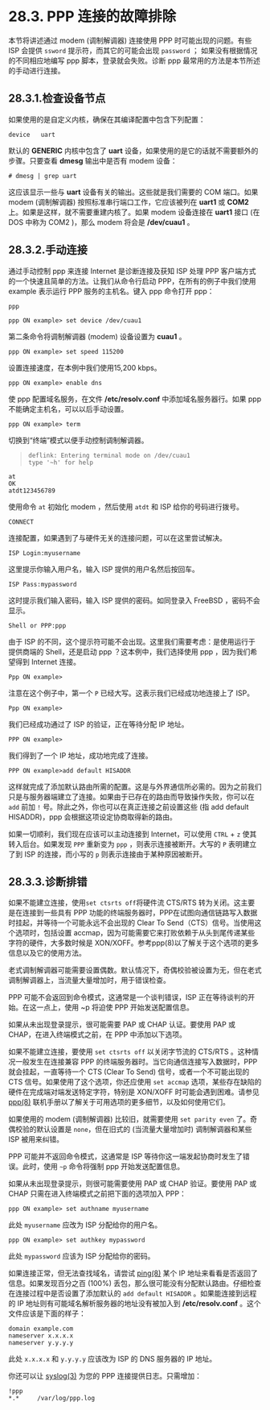 # 28.3. PPP 连接的故障排除

本节将讲述通过 modem (调制解调器) 连接使用 PPP 时可能出现的问题。有些 ISP 会提供 `ssword` 提示符，而其它的可能会出现 `password` ； 如果没有根据情况的不同相应地编写 ppp 脚本，登录就会失败。诊断 ppp 最常用的方法是本节所述的手动进行连接。

## 28.3.1.检查设备节点

如果使用的是自定义内核，确保在其编译配置中包含下列配置：

```
device   uart
```

默认的 **GENERIC** 内核中包含了 **uart** 设备，如果使用的是它的话就不需要额外的步骤。只要查看 **dmesg** 输出中是否有 modem 设备：

```
# dmesg | grep uart
```

这应该显示一些与 **uart** 设备有关的输出。这些就是我们需要的 COM 端口。如果 modem (调制解调器) 按照标准串行端口工作，它应该被列在 **uart1** 或 **COM2** 上。如果是这样，就不需要重建内核了。如果 modem 设备连接在 **uart1** 接口 (在 DOS 中称为 COM2 )，那么 modem 将会是 **/dev/cuau1** 。

## 28.3.2.手动连接

通过手动控制 ppp 来连接 Internet 是诊断连接及获知 ISP 处理 PPP 客户端方式的一个快速且简单的方法。让我们从命令行启动 PPP，在所有的例子中我们使用 example 表示运行 PPP 服务的主机名。键入 ppp 命令打开 ppp：

```
ppp
```

```
ppp ON example> set device /dev/cuau1
```

第二条命令将调制解调器 (modem) 设备设置为 **cuau1** 。

```
ppp ON example> set speed 115200
```

设置连接速度，在本例中我们使用15,200 kbps。

```
ppp ON example> enable dns
```

使 ppp 配置域名服务，在文件 **/etc/resolv.conf** 中添加域名服务器行。如果 ppp 不能确定主机名，可以以后手动设置。

```
ppp ON example> term
```

切换到“终端”模式以便手动控制调制解调器。

> ```
> deflink: Entering terminal mode on /dev/cuau1
> type '~h' for help
> ```

```
at
OK
atdt123456789
```

使用命令 `at` 初始化 modem ，然后使用 `atdt` 和 ISP 给你的号码进行拨号。

```
CONNECT
```

连接配置，如果遇到了与硬件无关的连接问题，可以在这里尝试解决。

```
ISP Login:myusername
```

这里提示你输入用户名，输入 ISP 提供的用户名然后按回车。

```
ISP Pass:mypassword
```

这时提示我们输入密码，输入 ISP 提供的密码。如同登录入 FreeBSD ，密码不会显示。

```
Shell or PPP:ppp
```

由于 ISP 的不同，这个提示符可能不会出现。这里我们需要考虑：是使用运行于提供商端的 Shell，还是启动 ppp ？这本例中，我们选择使用 ppp ，因为我们希望得到 Internet 连接。

```
Ppp ON example>
```

注意在这个例子中，第一个 `P` 已经大写。这表示我们已经成功地连接上了 ISP。

```
Ppp ON example>
```

我们已经成功通过了 ISP 的验证，正在等待分配 IP 地址。

```
PPP ON example>
```

我们得到了一个 IP 地址，成功地完成了连接。

```
PPP ON example>add default HISADDR
```

这样就完成了添加默认路由所需的配置。这是与外界通信所必需的。因为之前我们只是与服务器端建立了连接。如果由于已存在的路由而导致操作失败，你可以在 `add` 前加 `!` 号。除此之外，你也可以在真正连接之前设置这些 (指 add default HISADDR)，ppp 会根据这项设定协商取得新的路由。

如果一切顺利，我们现在应该可以主动连接到 Internet，可以使用 `CTRL` + `z` 使其转入后台。如果发现 `PPP` 重新变为 `ppp` ，则表示连接被断开。大写的 `P` 表明建立了到 ISP 的连接，而小写的 `p` 则表示连接由于某种原因被断开。

## 28.3.3.诊断排错

如果不能建立连接，使用`set ctsrts off`将硬件流 CTS/RTS 转为关闭。这主要是在连接到一些具有 PPP 功能的终端服务器时，PPP在试图向通信链路写入数据时挂起，并等待一个可能永远不会出现的 Clear To Send（CTS）信号。当使用这个选项时，包括设置 accmap，因为可能需要它来打败依赖于从头到尾传递某些字符的硬件，大多数时候是 XON/XOFF。参考ppp(8)以了解关于这个选项的更多信息以及它的使用方法。

老式调制解调器可能需要设置偶数。默认情况下，奇偶校验被设置为无，但在老式调制解调器上，当流量大量增加时，用于错误检查。

PPP 可能不会返回到命令模式，这通常是一个谈判错误，ISP 正在等待谈判的开始。在这一点上，使用 ~p 将迫使 PPP 开始发送配置信息。

如果从未出现登录提示，很可能需要 PAP 或 CHAP 认证。要使用 PAP 或 CHAP，在进入终端模式之前，在 PPP 中添加以下选项。




如果不能建立连接，要使用 `set ctsrts off` 以关闭字节流的 CTS/RTS 。这种情况一般发生在连接兼容 PPP 的终端服务器时。当它向通信连接写入数据时，PPP 就会挂起，一直等待一个 CTS (Clear To Send) 信号，或者一个不可能出现的 CTS 信号。如果使用了这个选项，你还应使用 `set accmap` 选项，某些存在缺陷的硬件在完成端对端发送特定字符，特别是 XON/XOFF 时可能会遇到困难。请参见 [ppp(8)](https://www.freebsd.org/cgi/man.cgi?query=ppp&sektion=8&format=html) 联机手册以了解关于可用选项的更多细节，以及如何使用它们。

如果使用的 modem (调制解调器) 比较旧，就需要使用 `set parity even` 了。奇偶校验的默认设置是 `none`，但在旧式的 (当流量大量增加时) 调制解调器和某些 ISP 被用来纠错。

PPP 可能并不返回命令模式，这通常是 ISP 等待你这一端发起协商时发生了错误。此时，使用 `~p` 命令将强制 ppp 开始发送配置信息。

如果从未出现登录提示，则很可能需要使用 PAP 或 CHAP 验证。要使用 PAP 或 CHAP 只需在进入终端模式之前把下面的选项加入 PPP：

```
ppp ON example> set authname myusername
```

此处 `myusername` 应改为 ISP 分配给你的用户名。

```
ppp ON example> set authkey mypassword
```

此处 `mypassword` 应该为 ISP 分配给你的密码。

如果连接正常，但无法查找域名，请尝试 [ping(8)](https://www.freebsd.org/cgi/man.cgi?query=ping&sektion=8&format=html) 某个 IP 地址来看看是否返回了信息。如果发现百分之百 (100%) 丢包，那么很可能没有分配默认路由。仔细检查在连接过程中是否设置了添加默认的 `add default HISADDR` 。如果能连接到远程的 IP 地址则有可能域名解析服务器的地址没有被加入到 **/etc/resolv.conf** 。这个文件应该是下面的样子：

```
domain example.com
nameserver x.x.x.x
nameserver y.y.y.y
```

此处 `x.x.x.x` 和 `y.y.y.y` 应该改为 ISP 的 DNS 服务器的 IP 地址。

你还可以让 [syslog(3)](https://www.freebsd.org/cgi/man.cgi?query=syslog&sektion=3&format=html) 为您的 PPP 连接提供日志。只需增加：

```
!ppp
*.*     /var/log/ppp.log
```


